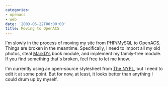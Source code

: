 ```yaml
---
categories:
- openacs
- web
date: '2003-06-22T00:00:00'
title: Moving to OpenACS
---
```



I'm slowly in the process of moving my site from PHP/MySQL to OpenACS. Things are broken in the meantime. Specifically, I need to import all my old photos, steal [MarkD's](http://badgertronics.com/blog) book module, and implement my family-tree module. If you find something that's broken, feel free to let me know.

I'm currently using an open-source stylesheet from [The NYPL](http://www.nypl.org/styleguide/), but I need to edit it at some point. But for now, at least, it looks better than anything I could drum up by myself. 
